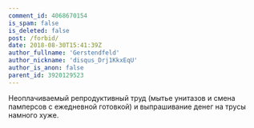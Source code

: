 ```yaml
---
comment_id: 4068670154
is_spam: false
is_deleted: false
post: /forbid/
date: 2018-08-30T15:41:39Z
author_fullname: 'Gerstendfeld'
author_nickname: 'disqus_Drj1KkxEqU'
author_is_anon: false
parent_id: 3920129523
---
```


<p>Неоплачиваемый репродуктивный труд (мытье унитазов и смена памперсов с ежедневной готовкой) и выпрашивание денег на трусы намного хуже.</p>
